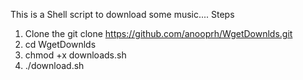 This is a Shell script to download some music.... 
Steps
1. Clone the git clone https://github.com/anooprh/WgetDownlds.git
2. cd WgetDownlds
3. chmod +x downloads.sh
4. ./download.sh
